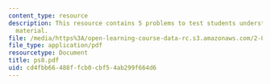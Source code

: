 ```yaml
---
content_type: resource
description: This resource contains 5 problems to test students understanding of course
  material.
file: /media/https%3A/open-learning-course-data-rc.s3.amazonaws.com/2-001-mechanics-materials-i-fall-2006/cd4fbb66488ffcb0cbf54ab299f664d6_ps8.pdf
file_type: application/pdf
resourcetype: Document
title: ps8.pdf
uid: cd4fbb66-488f-fcb0-cbf5-4ab299f664d6
---
```

